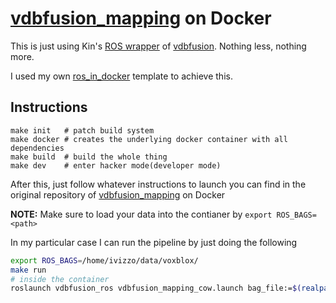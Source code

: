 # [vdbfusion_mapping](https://github.com/Kin-Zhang/vdbfusion_mapping) on Docker

This is just using Kin's [ROS wrapper](https://github.com/Kin-Zhang/vdbfusion_mapping) of
[vdbfusion](https://github.com/PRBonn/vdbfusion). Nothing less, nothing more.

I used my own [ros_in_docker](https://github.com/nachovizzo/ros_in_docker) template to achieve this.

## Instructions

```
make init   # patch build system
make docker # creates the underlying docker container with all dependencies
make build  # build the whole thing
make dev    # enter hacker mode(developer mode)
```


After this, just follow whatever instructions to launch you can find in the original repository of
[vdbfusion_mapping](https://github.com/Kin-Zhang/vdbfusion_mapping) on Docker

**NOTE:** Make sure to load your data into the contianer by `export ROS_BAGS=<path>`

In my particular case I can run the pipeline by just doing the following

```sh
export ROS_BAGS=/home/ivizzo/data/voxblox/
make run
# inside the container
roslaunch vdbfusion_ros vdbfusion_mapping_cow.launch bag_file:=$(realpath bags/data.bag)
```

